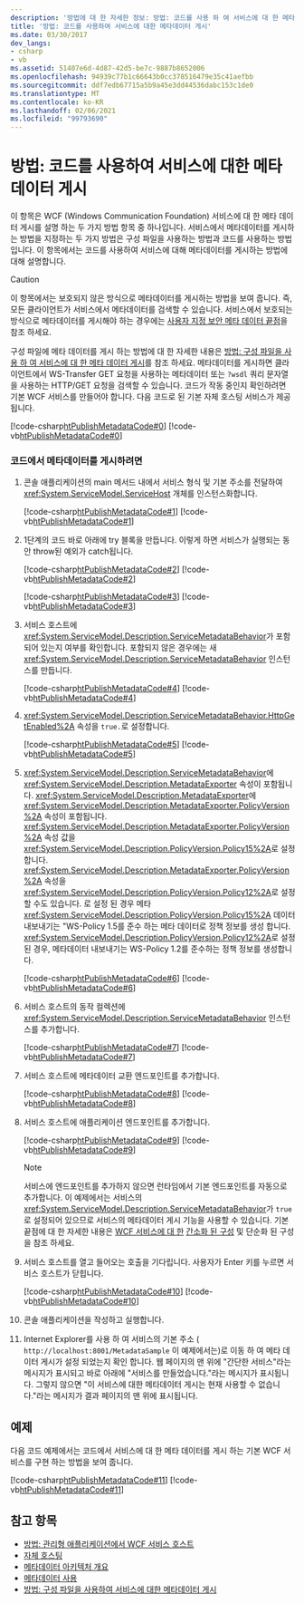 ```yaml
---
description: '방법에 대 한 자세한 정보: 방법: 코드를 사용 하 여 서비스에 대 한 메타 데이터 게시'
title: '방법: 코드를 사용하여 서비스에 대한 메타데이터 게시'
ms.date: 03/30/2017
dev_langs:
- csharp
- vb
ms.assetid: 51407e6d-4d87-42d5-be7c-9887b8652006
ms.openlocfilehash: 94939c77b1c66643b0cc378516479e35c41aefbb
ms.sourcegitcommit: ddf7edb67715a5b9a45e3dd44536dabc153c1de0
ms.translationtype: MT
ms.contentlocale: ko-KR
ms.lasthandoff: 02/06/2021
ms.locfileid: "99793690"
---
```

# <a name="how-to-publish-metadata-for-a-service-using-code"></a>방법: 코드를 사용하여 서비스에 대한 메타데이터 게시

이 항목은 WCF (Windows Communication Foundation) 서비스에 대 한 메타 데이터 게시를 설명 하는 두 가지 방법 항목 중 하나입니다. 서비스에서 메타데이터를 게시하는 방법을 지정하는 두 가지 방법은 구성 파일을 사용하는 방법과 코드를 사용하는 방법입니다. 이 항목에서는 코드를 사용하여 서비스에 대해 메타데이터를 게시하는 방법에 대해 설명합니다.  
  
> [!CAUTION]
> 이 항목에서는 보호되지 않은 방식으로 메타데이터를 게시하는 방법을 보여 줍니다. 즉, 모든 클라이언트가 서비스에서 메타데이터를 검색할 수 있습니다. 서비스에서 보호되는 방식으로 메타데이터를 게시해야 하는 경우에는 [사용자 지정 보안 메타 데이터 끝점](../samples/custom-secure-metadata-endpoint.md)을 참조 하세요.  
  
 구성 파일에 메타 데이터를 게시 하는 방법에 대 한 자세한 내용은 [방법: 구성 파일을 사용 하 여 서비스에 대 한 메타 데이터 게시](how-to-publish-metadata-for-a-service-using-a-configuration-file.md)를 참조 하세요. 메타데이터를 게시하면 클라이언트에서 WS-Transfer GET 요청을 사용하는 메타데이터 또는 `?wsdl` 쿼리 문자열을 사용하는 HTTP/GET 요청을 검색할 수 있습니다. 코드가 작동 중인지 확인하려면 기본 WCF 서비스를 만들어야 합니다. 다음 코드로 된 기본 자체 호스팅 서비스가 제공됩니다.  
  
 [!code-csharp[htPublishMetadataCode#0](../../../../samples/snippets/csharp/VS_Snippets_CFX/htpublishmetadatacode/cs/program.cs#0)]
 [!code-vb[htPublishMetadataCode#0](../../../../samples/snippets/visualbasic/VS_Snippets_CFX/htpublishmetadatacode/vb/program.vb#0)]  
  
### <a name="to-publish-metadata-in-code"></a>코드에서 메타데이터를 게시하려면  
  
1. 콘솔 애플리케이션의 main 메서드 내에서 서비스 형식 및 기본 주소를 전달하여 <xref:System.ServiceModel.ServiceHost> 개체를 인스턴스화합니다.  
  
     [!code-csharp[htPublishMetadataCode#1](../../../../samples/snippets/csharp/VS_Snippets_CFX/htpublishmetadatacode/cs/program.cs#1)]
     [!code-vb[htPublishMetadataCode#1](../../../../samples/snippets/visualbasic/VS_Snippets_CFX/htpublishmetadatacode/vb/program.vb#1)]  
  
2. 1단계의 코드 바로 아래에 try 블록을 만듭니다. 이렇게 하면 서비스가 실행되는 동안 throw된 예외가 catch됩니다.  
  
     [!code-csharp[htPublishMetadataCode#2](../../../../samples/snippets/csharp/VS_Snippets_CFX/htpublishmetadatacode/cs/program.cs#2)]
     [!code-vb[htPublishMetadataCode#2](../../../../samples/snippets/visualbasic/VS_Snippets_CFX/htpublishmetadatacode/vb/program.vb#2)]  
  
     [!code-csharp[htPublishMetadataCode#3](../../../../samples/snippets/csharp/VS_Snippets_CFX/htpublishmetadatacode/cs/program.cs#3)]
     [!code-vb[htPublishMetadataCode#3](../../../../samples/snippets/visualbasic/VS_Snippets_CFX/htpublishmetadatacode/vb/program.vb#3)]  
  
3. 서비스 호스트에 <xref:System.ServiceModel.Description.ServiceMetadataBehavior>가 포함되어 있는지 여부를 확인합니다. 포함되지 않은 경우에는 새 <xref:System.ServiceModel.Description.ServiceMetadataBehavior> 인스턴스를 만듭니다.  
  
     [!code-csharp[htPublishMetadataCode#4](../../../../samples/snippets/csharp/VS_Snippets_CFX/htpublishmetadatacode/cs/program.cs#4)]
     [!code-vb[htPublishMetadataCode#4](../../../../samples/snippets/visualbasic/VS_Snippets_CFX/htpublishmetadatacode/vb/program.vb#4)]  
  
4. <xref:System.ServiceModel.Description.ServiceMetadataBehavior.HttpGetEnabled%2A> 속성을 `true.`로 설정합니다.  
  
     [!code-csharp[htPublishMetadataCode#5](../../../../samples/snippets/csharp/VS_Snippets_CFX/htpublishmetadatacode/cs/program.cs#5)]
     [!code-vb[htPublishMetadataCode#5](../../../../samples/snippets/visualbasic/VS_Snippets_CFX/htpublishmetadatacode/vb/program.vb#5)]  
  
5. <xref:System.ServiceModel.Description.ServiceMetadataBehavior>에 <xref:System.ServiceModel.Description.MetadataExporter> 속성이 포함됩니다. <xref:System.ServiceModel.Description.MetadataExporter>에 <xref:System.ServiceModel.Description.MetadataExporter.PolicyVersion%2A> 속성이 포함됩니다. <xref:System.ServiceModel.Description.MetadataExporter.PolicyVersion%2A> 속성 값을 <xref:System.ServiceModel.Description.PolicyVersion.Policy15%2A>로 설정합니다. <xref:System.ServiceModel.Description.MetadataExporter.PolicyVersion%2A> 속성을 <xref:System.ServiceModel.Description.PolicyVersion.Policy12%2A>로 설정할 수도 있습니다. 로 설정 된 경우 메타 <xref:System.ServiceModel.Description.PolicyVersion.Policy15%2A> 데이터 내보내기는 "WS-Policy 1.5를 준수 하는 메타 데이터로 정책 정보를 생성 합니다. <xref:System.ServiceModel.Description.PolicyVersion.Policy12%2A>로 설정된 경우, 메타데이터 내보내기는 WS-Policy 1.2를 준수하는 정책 정보를 생성합니다.  
  
     [!code-csharp[htPublishMetadataCode#6](../../../../samples/snippets/csharp/VS_Snippets_CFX/htpublishmetadatacode/cs/program.cs#6)]
     [!code-vb[htPublishMetadataCode#6](../../../../samples/snippets/visualbasic/VS_Snippets_CFX/htpublishmetadatacode/vb/program.vb#6)]  
  
6. 서비스 호스트의 동작 컬렉션에 <xref:System.ServiceModel.Description.ServiceMetadataBehavior> 인스턴스를 추가합니다.  
  
     [!code-csharp[htPublishMetadataCode#7](../../../../samples/snippets/csharp/VS_Snippets_CFX/htpublishmetadatacode/cs/program.cs#7)]
     [!code-vb[htPublishMetadataCode#7](../../../../samples/snippets/visualbasic/VS_Snippets_CFX/htpublishmetadatacode/vb/program.vb#7)]  
  
7. 서비스 호스트에 메타데이터 교환 엔드포인트를 추가합니다.  
  
     [!code-csharp[htPublishMetadataCode#8](../../../../samples/snippets/csharp/VS_Snippets_CFX/htpublishmetadatacode/cs/program.cs#8)]
     [!code-vb[htPublishMetadataCode#8](../../../../samples/snippets/visualbasic/VS_Snippets_CFX/htpublishmetadatacode/vb/program.vb#8)]  
  
8. 서비스 호스트에 애플리케이션 엔드포인트를 추가합니다.  
  
     [!code-csharp[htPublishMetadataCode#9](../../../../samples/snippets/csharp/VS_Snippets_CFX/htpublishmetadatacode/cs/program.cs#9)]
     [!code-vb[htPublishMetadataCode#9](../../../../samples/snippets/visualbasic/VS_Snippets_CFX/htpublishmetadatacode/vb/program.vb#9)]  
  
    > [!NOTE]
    > 서비스에 엔드포인트를 추가하지 않으면 런타임에서 기본 엔드포인트를 자동으로 추가합니다. 이 예제에서는 서비스의 <xref:System.ServiceModel.Description.ServiceMetadataBehavior>가 `true`로 설정되어 있으므로 서비스의 메타데이터 게시 기능을 사용할 수 있습니다. 기본 끝점에 대 한 자세한 내용은 [WCF 서비스에 대 한](../samples/simplified-configuration-for-wcf-services.md) [간소화 된 구성](../simplified-configuration.md) 및 단순화 된 구성을 참조 하세요.  
  
9. 서비스 호스트를 열고 들어오는 호출을 기다립니다. 사용자가 Enter 키를 누르면 서비스 호스트가 닫힙니다.  
  
     [!code-csharp[htPublishMetadataCode#10](../../../../samples/snippets/csharp/VS_Snippets_CFX/htpublishmetadatacode/cs/program.cs#10)]
     [!code-vb[htPublishMetadataCode#10](../../../../samples/snippets/visualbasic/VS_Snippets_CFX/htpublishmetadatacode/vb/program.vb#10)]  
  
10. 콘솔 애플리케이션을 작성하고 실행합니다.  
  
11. Internet Explorer를 사용 하 여 서비스의 기본 주소 ( `http://localhost:8001/MetadataSample` 이 예제에서는)로 이동 하 여 메타 데이터 게시가 설정 되었는지 확인 합니다. 웹 페이지의 맨 위에 "간단한 서비스"라는 메시지가 표시되고 바로 아래에 "서비스를 만들었습니다."라는 메시지가 표시됩니다. 그렇지 않으면 "이 서비스에 대한 메타데이터 게시는 현재 사용할 수 없습니다."라는 메시지가 결과 페이지의 맨 위에 표시됩니다.  
  
## <a name="example"></a>예제  

 다음 코드 예제에서는 코드에서 서비스에 대 한 메타 데이터를 게시 하는 기본 WCF 서비스를 구현 하는 방법을 보여 줍니다.  
  
 [!code-csharp[htPublishMetadataCode#11](../../../../samples/snippets/csharp/VS_Snippets_CFX/htpublishmetadatacode/cs/program.cs#11)]
 [!code-vb[htPublishMetadataCode#11](../../../../samples/snippets/visualbasic/VS_Snippets_CFX/htpublishmetadatacode/vb/program.vb#11)]  
  
## <a name="see-also"></a>참고 항목

- [방법: 관리형 애플리케이션에서 WCF 서비스 호스트](../how-to-host-a-wcf-service-in-a-managed-application.md)
- [자체 호스팅](../samples/self-host.md)
- [메타데이터 아키텍처 개요](metadata-architecture-overview.md)
- [메타데이터 사용](using-metadata.md)
- [방법: 구성 파일을 사용하여 서비스에 대한 메타데이터 게시](how-to-publish-metadata-for-a-service-using-a-configuration-file.md)
